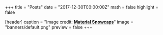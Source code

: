 +++
title = "Posts"
date = "2017-12-30T00:00:00Z"
math = false
highlight = false

[header]
  caption = "Image credit: [**Material Snowcaps**](http://7bna.net/images/material-wallpaper/material-wallpaper-22.jpg)"
  image = "banners/default.png"
  preview = false
+++
